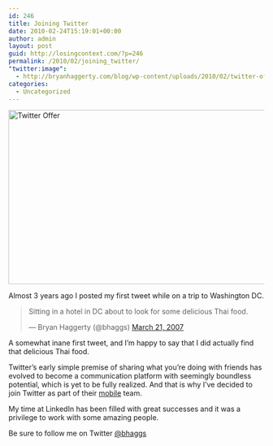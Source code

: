 ```yaml
---
id: 246
title: Joining Twitter
date: 2010-02-24T15:19:01+00:00
author: admin
layout: post
guid: http://losingcontext.com/?p=246
permalink: /2010/02/joining_twitter/
"twitter:image":
  - http://bryanhaggerty.com/blog/wp-content/uploads/2010/02/twitter-offer.jpg
categories:
  - Uncategorized
---
```

<img src="http://bryanhaggerty.com/blog/wp-content/uploads/2010/02/twitter-offer.jpg" alt="Twitter Offer" width="600" height="343" class="image-centered" />

Almost 3 years ago I posted my first tweet while on a trip to Washington DC.

<blockquote class="twitter-tweet tw-align-center" lang="en">
  <p>
    Sitting in a hotel in DC about to look for some delicious Thai food.
  </p>
  
  <p>
    &mdash; Bryan Haggerty (@bhaggs) <a href="https://twitter.com/bhaggs/statuses/10253631">March 21, 2007</a>
  </p>
</blockquote>



A somewhat inane first tweet, and I&#8217;m happy to say that I did actually find that delicious Thai food.

Twitter&#8217;s early simple premise of sharing what you&#8217;re doing with friends has evolved to become a communication platform with seemingly boundless potential, which is yet to be fully realized. And that is why I&#8217;ve decided to join Twitter as part of their [mobile](http://twitter.com/twittermobile) team.

My time at LinkedIn has been filled with great successes and it was a privilege to work with some amazing people.

Be sure to follow me on Twitter [@bhaggs](http://twitter.com/bhaggs)